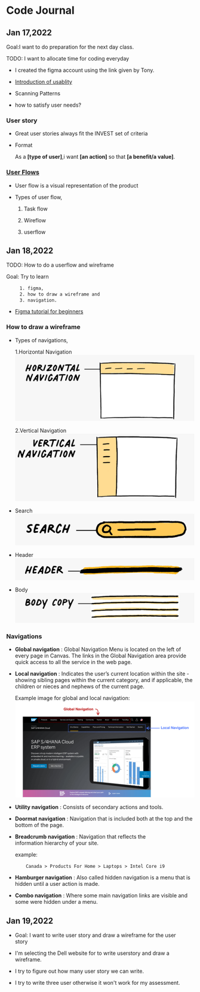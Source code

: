 # Code Journal

## Jan 17,2022

Goal:I want to do preparation for the next day class.

TODO: I want to allocate time for coding everyday

  * I created the figma account using the link given by Tony.
  
  * [Introduction of usablity](https://www.nngroup.com/articles/usability-101-introduction-to-usability/)
 
  * Scanning Patterns

  * how to satisfy user needs?

### User story
 
  * Great user stories always fit the INVEST set of criteria

  * Format
       
       As a **[type of user]**,i want **[an action]** so that **[a benefit/a value]**.

### [User Flows](https://careerfoundry.com/en/blog/ux-design/what-are-user-flows/)
   
   * User flow is a visual representation of the product

   * Types of user flow,
      
       1. Task flow

       2. Wireflow

       3. userflow

## Jan 18,2022

  TODO: How to do a userflow and wireframe

  Goal: Try to learn 

         1. figma, 
         2. how to draw a wireframe and 
         3. navigation.

   * [Figma tutorial for beginners](https://www.youtube.com/watch?v=dXQ7IHkTiMM&list=PLXDU_eVOJTx7QHLShNqIXL1Cgbxj7HlN4&index=2)

### How to draw a wireframe

  * Types of navigations,

      1.Horizontal Navigation
        ![Horizontal Navigation](https://github.com/Mahalakshmi-24/code-journal1/blob/main/image/horizontal.png)

      2.Vertical Navigation
        ![Vertical Navigation](https://github.com/Mahalakshmi-24/code-journal1/blob/main/image/vertical.png)

  * Search
        ![search](https://github.com/Mahalakshmi-24/code-journal1/blob/main/image/search.png)
  
  * Header
        ![Header](https://github.com/Mahalakshmi-24/code-journal1/blob/main/image/header.png)

  * Body
       ![Body](https://github.com/Mahalakshmi-24/code-journal1/blob/main/image/body.png)

### Navigations
   
   * **Global navigation** :  Global Navigation Menu is located on the 
     left of every page in Canvas. The links in the Global Navigation area provide quick access to all the service in the web page.
    
   * **Local navigation** :  Indicates the user’s current location within
     the site - showing sibling pages within the current category, and if applicable, the children or nieces and nephews of the current 
     page.

      Example image for global and local navigation:
      ![navigation](https://github.com/Mahalakshmi-24/code-journal1/blob/main/image/navigation.png) 

   * **Utility navigation** : Consists of secondary actions and tools.

   * **Doormat navigation** : Navigation that is included both at the 
      top and the bottom of the page.

   * **Breadcrumb navigation** : Navigation that reflects the  
       information hierarchy of your site.

       example:

             Canada > Products For Home > Laptops > Intel Core i9

  * **Hamburger navigation** : Also called hidden navigation is a menu 
        that is hidden until a user action is made. 

  * **Combo navigation** : Where some main navigation links are 
        visible and some were hidden under a menu.

## Jan 19,2022
 
  * Goal: I want to write user story and draw a wireframe for the user  
          story

  * I'm selecting the Dell website for to write userstory and draw a  
    wireframe.

  * I try to figure out how many user story we can write.

  * I try to write three user otherwise it won't work for my assessment.

  
